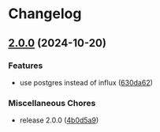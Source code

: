 # Changelog

## [2.0.0](https://github.com/pilotak/rozhledna-haniperk/compare/v1.1.0...v2.0.0) (2024-10-20)


### Features

* use postgres instead of influx ([630da62](https://github.com/pilotak/rozhledna-haniperk/commit/630da620210fefe37a3d846a8144f7d85df08b79))


### Miscellaneous Chores

* release 2.0.0 ([4b0d5a9](https://github.com/pilotak/rozhledna-haniperk/commit/4b0d5a9738fed5d8da385dafc4b9bd975058bf6e))
